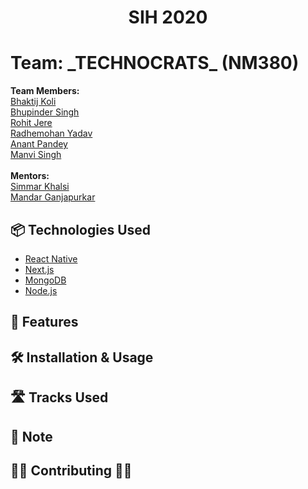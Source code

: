 <h1 align="center">SIH 2020</h1>

<h1 align="left">Team: _TECHNOCRATS_ (NM380)</h1>

<p>
  <b> Team Members: </b>
  <br>
  <a href="https://github.com/bhaktijkoli/">Bhaktij Koli</a>
  <br>
  <a href="https://github.com/frozen4code/">Bhupinder Singh</a>
  <br>
  <a href="https://github.com/RohitJere/">Rohit Jere</a>
  <br>
  <a href="https://github.com/radhemky/">Radhemohan Yadav</a>
  <br>
  <a href="https://github.com/data-whisperer/">Anant Pandey</a>
  <br>
  <a href="https://github.com/singhmanvi252/">Manvi Singh</a>
  <br>
  <br>
  <b> Mentors: </b>
  <br>
  <a href="https://github.com/gyr0tron/">Simmar Khalsi</a>
  <br>
  <a href="https://github.com/way2mandar/">Mandar Ganjapurkar</a>
  <br>  
</p>
  
## 📦 Technologies Used

- [React Native](https://reactnative.com/)
- [Next.js](https://nextjs.org/)
- [MongoDB](https://mongodb.com/)
- [Node.js](https://nodejs.org/)

  
## 🌟 Features
  
## 🛠 Installation & Usage
  
## 🛣️ Tracks Used

## 📝 Note

## 👩‍💻 Contributing 👨‍💻
